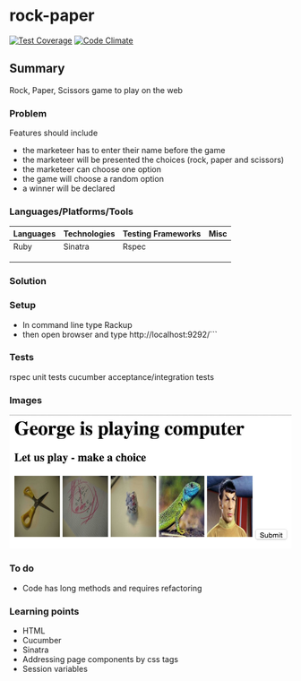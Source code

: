 # rock-paper

[![Test Coverage](https://codeclimate.com/github/chandley/rock-paper/badges/coverage.svg)](https://codeclimate.com/github/chandley/rock-paper)
[![Code Climate](https://codeclimate.com/github/chandley/rock-paper/badges/gpa.svg)](https://codeclimate.com/github/chandley/rock-paper)

## Summary

Rock, Paper, Scissors game to play on the web 

### Problem

Features should include
* the marketeer has to enter their name before the game
* the marketeer will be presented the choices (rock, paper and scissors)
* the marketeer can choose one option
* the game will choose a random option
* a winner will be declared

### Languages/Platforms/Tools

| Languages | Technologies  | Testing Frameworks| Misc
| :-------------------------------------------- |:--------------|:-----------|:----|
| Ruby      |  Sinatra             | Rspec             |               |
|           |               |                   |               |
|           |               |                   |  
|           |               |

### Solution

### Setup

* In command line type Rackup
* then open browser and type http://localhost:9292/```


### Tests

rspec unit tests
cucumber acceptance/integration tests

### Images
![Image of Screen](https://github.com/chandley/rock-paper/blob/master/images/screenshot.jpg)
### To do

* Code has long methods and requires refactoring

### Learning points

* HTML
* Cucumber
* Sinatra
* Addressing page components by css tags
* Session variables



